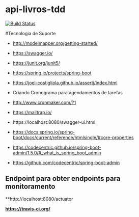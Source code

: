 # api-livros-tdd
[![Build Status](https://travis-ci.com/dowglasmaia/api-livros-tdd.svg?branch=master)](https://travis-ci.com/dowglasmaia/api-livros-tdd)

#Tecnologia de Suporte 
* http://modelmapper.org/getting-started/

* https://swagger.io/

* https://junit.org/junit5/

* https://spring.io/projects/spring-boot

* https://joel-costigliola.github.io/assertj/index.html

* Criando Cronograma para agendamentos de tarefas 
* http://www.cronmaker.com/?1

* https://mailtrap.io/

* https://localhost:8080/swagger-ui.html

* https://docs.spring.io/spring-boot/docs/current/reference/htmlsingle/#core-properties

* https://codecentric.github.io/spring-boot-admin/1.5.0/#_what_is_spring_boot_admin
* https://github.com/codecentric/spring-boot-admin

## Endpoint para obter endpoints para monitoramento
**http://localhost:8080/actuator

**https://travis-ci.org/**
